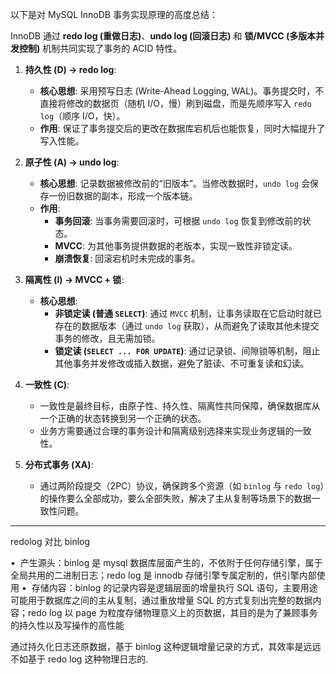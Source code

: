 以下是对 MySQL InnoDB 事务实现原理的高度总结：

InnoDB 通过 **redo log (重做日志)**、**undo log (回滚日志)** 和 **锁/MVCC (多版本并发控制)** 机制共同实现了事务的 ACID 特性。

1.  **持久性 (D) -> redo log**:

    - **核心思想**: 采用预写日志 (Write-Ahead Logging, WAL)。事务提交时，不直接将修改的数据页（随机 I/O，慢）刷到磁盘，而是先顺序写入 `redo log`（顺序 I/O，快）。
    - **作用**: 保证了事务提交后的更改在数据库宕机后也能恢复，同时大幅提升了写入性能。

2.  **原子性 (A) -> undo log**:

    - **核心思想**: 记录数据被修改前的“旧版本”。当修改数据时，`undo log` 会保存一份旧数据的副本，形成一个版本链。
    - **作用**:
      - **事务回滚**: 当事务需要回滚时，可根据 `undo log` 恢复到修改前的状态。
      - **MVCC**: 为其他事务提供数据的老版本，实现一致性非锁定读。
      - **崩溃恢复**: 回滚宕机时未完成的事务。

3.  **隔离性 (I) -> MVCC + 锁**:

    - **核心思想**:
      - **非锁定读 (普通 `SELECT`)**: 通过 `MVCC` 机制，让事务读取在它启动时就已存在的数据版本（通过 `undo log` 获取），从而避免了读取其他未提交事务的修改，且无需加锁。
      - **锁定读 (`SELECT ... FOR UPDATE`)**: 通过记录锁、间隙锁等机制，阻止其他事务并发修改或插入数据，避免了脏读、不可重复读和幻读。

4.  **一致性 (C)**:

    - 一致性是最终目标，由原子性、持久性、隔离性共同保障，确保数据库从一个正确的状态转换到另一个正确的状态。
    - 业务方需要通过合理的事务设计和隔离级别选择来实现业务逻辑的一致性。

5.  **分布式事务 (XA)**:
    - 通过两阶段提交（2PC）协议，确保跨多个资源（如 `binlog` 与 `redo log`）的操作要么全部成功，要么全部失败，解决了主从复制等场景下的数据一致性问题。

---

redolog 对比 binlog

•  产生源头：binlog 是 mysql 数据库层面产生的，不依附于任何存储引擎，属于全局共用的二进制日志；redo log 是 innodb 存储引擎专属定制的，供引擎内部使用
•  存储内容：binlog 的记录内容是逻辑层面的增量执行 SQL 语句，主要用途可能用于数据库之间的主从复制，通过重放增量 SQL 的方式复刻出完整的数据内容；redo log 以 page 为粒度存储物理意义上的页数据，其目的是为了兼顾事务的持久性以及写操作的高性能

通过持久化日志还原数据，基于 binlog 这种逻辑增量记录的方式，其效率是远远不如基于 redo log 这种物理日志的.
